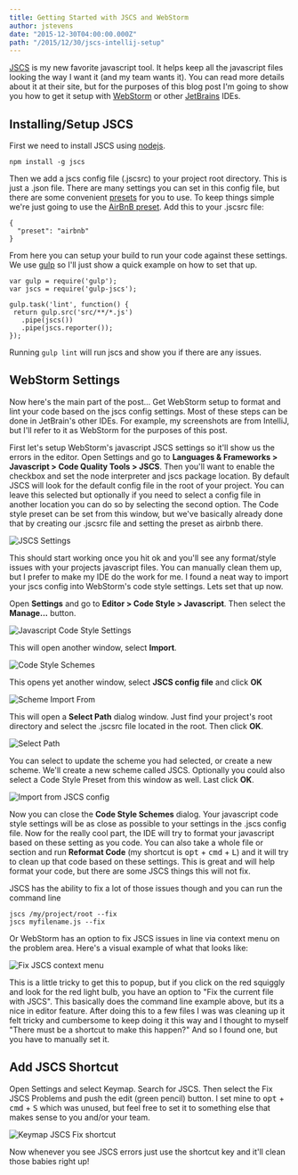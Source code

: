 ```yaml
---
title: Getting Started with JSCS and WebStorm
author: jstevens
date: "2015-12-30T04:00:00.000Z"
path: "/2015/12/30/jscs-intellij-setup"
---
```


[JSCS](http://jscs.info/) is my new favorite javascript tool. It helps keep all
the javascript files looking the way I want it (and my team wants it). You can
read more details about it at their site, but for the purposes of this blog post
I'm going to show you how to get it setup with
[WebStorm](https://www.jetbrains.com/webstorm/) or other
[JetBrains](https://www.jetbrains.com/) IDEs.

## Installing/Setup JSCS

First we need to install JSCS using [nodejs](https://nodejs.org/en/).

```
npm install -g jscs
```

Then we add a jscs config file (.jscsrc) to your project root directory. This is
just a .json file. There are many settings you can set in this config file, but
there are some convenient [presets](http://jscs.info/overview#presets) for you
to use. To keep things simple we're just going to use the
[AirBnB preset](https://github.com/jscs-dev/node-jscs/blob/master/presets/airbnb.json).
Add this to your .jscsrc file:

```
{
  "preset": "airbnb"
}
```

From here you can setup your build to run your code against these settings. We
use [gulp](http://gulpjs.com/) so I'll just show a quick example on how to set
that up.

```
var gulp = require('gulp');
var jscs = require('gulp-jscs');

gulp.task('lint', function() {
 return gulp.src('src/**/*.js')
   .pipe(jscs())
   .pipe(jscs.reporter());
});
```

Running `gulp lint` will run jscs and show you if there are any issues.

## WebStorm Settings

Now here's the main part of the post... Get WebStorm setup to format and lint
your code based on the jscs config settings. Most of these steps can be done in
JetBrain's other IDEs. For example, my screenshots are from IntelliJ, but I'll
refer to it as WebStorm for the purposes of this post.

First let's setup WebStorm's javascript JSCS settings so it'll show us the
errors in the editor. Open Settings and go to **Languages & Frameworks >
Javascript > Code Quality Tools > JSCS**. Then you'll want to enable the
checkbox and set the node interpreter and jscs package location. By default JSCS
will look for the default config file in the root of your project. You can leave
this selected but optionally if you need to select a config file in another
location you can do so by selecting the second option. The Code style preset can
be set from this window, but we've basically already done that by creating our
.jscsrc file and setting the preset as airbnb there.

![JSCS Settings](https://i.imgur.com/k4t5I9M.png)

This should start working once you hit ok and you'll see any format/style issues
with your projects javascript files. You can manually clean them up, but I
prefer to make my IDE do the work for me. I found a neat way to import your jscs
config into WebStorm's code style settings. Lets set that up now.

Open **Settings** and go to **Editor > Code Style > Javascript**. Then select
the **Manage...** button.

![Javascript Code Style Settings](https://i.imgur.com/paw2sxV.png)

This will open another window, select **Import**.

![Code Style Schemes](https://i.imgur.com/ttmSNi7.png)

This opens yet another window, select **JSCS config file** and click **OK**

![Scheme Import From](https://i.imgur.com/GVM7N2m.png)

This will open a **Select Path** dialog window. Just find your project's root
directory and select the .jscsrc file located in the root. Then click **OK**.

![Select Path](https://i.imgur.com/LmacVz7.png)

You can select to update the scheme you had selected, or create a new scheme.
We'll create a new scheme called JSCS. Optionally you could also select a Code
Style Preset from this window as well. Last click **OK**.

![Import from JSCS config](https://i.imgur.com/gFJWKTW.png)

Now you can close the **Code Style Schemes** dialog. Your javascript code style
settings will be as close as possible to your settings in the .jscs config file.
Now for the really cool part, the IDE will try to format your javascript based
on these setting as you code. You can also take a whole file or section and run
**Reformat Code** (my shortcut is <kbd>opt</kbd> + <kbd>cmd</kbd> +
<kbd>L</kbd>) and it will try to clean up that code based on these settings.
This is great and will help format your code, but there are some JSCS things
this will not fix.

JSCS has the ability to fix a lot of those issues though and you can run the
command line

```
jscs /my/project/root --fix
jscs myfilename.js --fix
```

Or WebStorm has an option to fix JSCS issues in line via context menu on the
problem area. Here's a visual example of what that looks like:

![Fix JSCS context menu](https://i.imgur.com/cOABQHg.png)

This is a little tricky to get this to popup, but if you click on the red
squiggly and look for the red light bulb, you have an option to "Fix the current
file with JSCS". This basically does the command line example above, but its a
nice in editor feature. After doing this to a few files I was was cleaning up it
felt tricky and cumbersome to keep doing it this way and I thought to myself
"There must be a shortcut to make this happen?" And so I found one, but you have
to manually set it.

## Add JSCS Shortcut

Open Settings and select Keymap. Search for JSCS. Then select the Fix JSCS
Problems and push the edit (green pencil) button. I set mine to <kbd>opt</kbd> +
<kbd>cmd</kbd> + <kbd>S</kbd> which was unused, but feel free to set it to
something else that makes sense to you and/or your team.

![Keymap JSCS Fix shortcut](https://i.imgur.com/DvfLmsi.png)

Now whenever you see JSCS errors just use the shortcut key and it'll clean those
babies right up!
